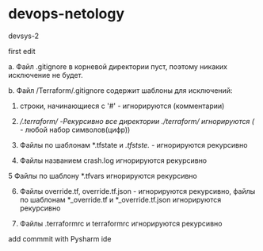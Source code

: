 # devops-netology
devsys-2

first edit

a. Файл .gitignore в корневой директории пуст, поэтому никаких исключение не будет.


b. Файл /Terraform/.gitignore  содержит шаблоны для исключений:

1. строки, начинающиеся с '#' - игнорируются (комментарии)


2. **/.terraform/* -Рекурсивно все директории ./terraform/ игнорируются (* - любой набор символов(цифр))

3. Файлы по шаблонам *.tfstate и *.tfstste.* - игнорируются рекурсивно 

4. Файлы названием  crash.log игнорируются рекурсивно

5  Файлы по шаблону *.tfvars игнорируются рекурсивно

6. Файлы override.tf, override.tf.json - игнорируются рекурсивно, файлы по шаблонам *_override.tf и *_override.tf.json игнорируются рекурсивно

7. Файлы .terraformrc и terraformrc игнорируются рекурсивно

add commmit with Pysharm ide